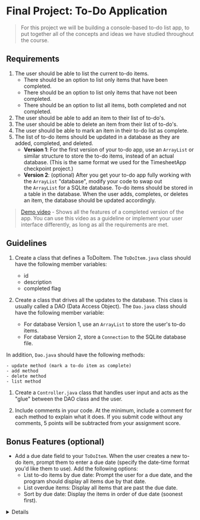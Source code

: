 # Final Project: To-Do Application

> For this project we will be building a console-based to-do list app, to put together all of the concepts and ideas we have studied throughout the course.

## Requirements

1.  The user should be able to list the current to-do items.
    *   There should be an option to list only items that have been completed.
    *   There should be an option to list only items that have not been completed.
    *   There should be an option to list all items, both completed and not completed.
2.  The user should be able to add an item to their list of to-do's.
3.  The user should be able to delete an item from their list of to-do's.
4.  The user should be able to mark an item in their to-do list as complete.
5.  The list of to-do items should be updated in a database as they are added, completed, and deleted.
    *   **Version 1**: For the first version of your to-do app, use an `ArrayList` or similar structure to store the to-do items, instead of an actual database. (This is the same format we used for the TimesheetApp checkpoint project.)
    *   **Version 2**: (optional) After you get your to-do app fully working with the `ArrayList` "database", modify your code to swap out the `ArrayList` for a SQLite database. To-do items should be stored in a table in the database. When the user adds, completes, or deletes an item, the database should be updated accordingly.

> [Demo video](https://drive.google.com/file/d/1YuuWHYCfCyqEFvxA_UeTY1rI2U-FZNKW/view) - Shows all the features of a completed version of the app. You can use this video as a guideline or implement your user interface differently, as long as all the requirements are met.

## Guidelines

1.  Create a class that defines a ToDoItem. The `ToDoItem.java` class should have the following member variables:

    *   id
    *   description
    *   completed flag
2.  Create a class that drives all the updates to the database. This class is usually called a DAO (Data Access Object). The `Dao.java` class should have the following member variable:

    *   For database Version 1, use an `ArrayList` to store the user's to-do items.
    *   For database Version 2, store a `Connection` to the SQLite database file.

In addition, `Dao.java` should have the following methods:

```
- update method (mark a to-do item as complete)
- add method
- delete method
- list method

```

1.  Create a `Controller.java` class that handles user input and acts as the "glue" between the DAO class and the user.

2.  Include comments in your code. At the minimum, include a comment for each method to explain what it does. If you submit code without any comments, 5 points will be subtracted from your assignment score.

## Bonus Features (optional)

*   Add a due date field to your `ToDoItem`. When the user creates a new to-do item, prompt them to enter a due date (specify the date-time format you'd like them to use). Add the following options:
    *   List to-do items by due date: Prompt the user for a due date, and the program should display all items due by that date.
    *   List overdue items: Display all items that are past the due date.
    *   Sort by due date: Display the items in order of due date (soonest first).


<details>Test inputs

	// TEST INPUTS ****************************
		 this.database.add(new ToDoItem("Lorem ipsum", "1/2/2012"));
		 this.database.add(new ToDoItem("dolor sit amet", "1/23/2019"));
		 this.database.add(new ToDoItem("amet, consectetur", "4/2/2022"));
		 this.database.add(new ToDoItem("adipiscing elit", "12/23/2012"));
		 this.database.add(new ToDoItem("dolor sit amet", "4/23/2019"));
		 this.database.add(new ToDoItem("dolor sit amet", "2/26/2019"));

	        String testArr[][] = {
	    		{"list"},
	    		{"list", "pending"}, {"list", "completed"}, {"list", "overdue"},
	    		{"4"}, {"5"}
	    	};
	        
			processListAction(testArr[0]);
			processStopAction(testArr[4][0]);
			processStopAction(testArr[5][0]);
			processListAction(testArr[0]);
		
	// *********************************************

</details>